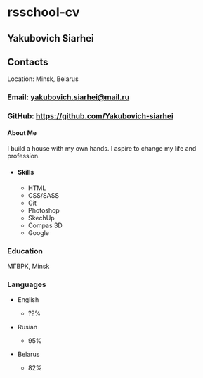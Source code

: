 # rsschool-cv

## Yakubovich Siarhei

## Contacts

Location: Minsk, Belarus

### Email: yakubovich.siarhei@mail.ru

### GitHub: <https://github.com/Yakubovich-siarhei>

#### About Me

I build a house with my own hands.
I aspire to change my life and profession.

* #### Skills

  * HTML
  * CSS/SASS
  * Git
  * Photoshop
  * SkechUp
  * Compas 3D
  * Google

### Education

 МГВРК, Minsk

### Languages

* English
  * ??%

* Rusian
  * 95%

* Belarus
  * 82%
